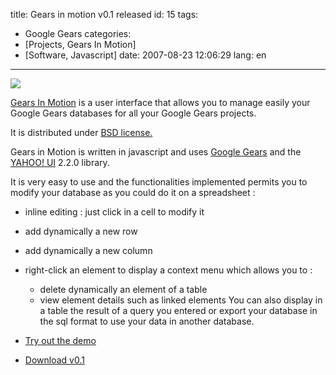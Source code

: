 title: Gears in motion v0.1 released
id: 15
tags:
- Google Gears
categories:
- [Projects, Gears In Motion]
- [Software, Javascript]
date: 2007-08-23 12:06:29
lang: en
---

[![](http://dev.clicrdv.com/gearsinmotion-0.1/images/gim_header.png)](http://gearsinmotionforgears.blogspot.com/)

[Gears In Motion](http://gearsinmotionforgears.blogspot.com/) is a user interface that allows you to manage easily your Google Gears databases for all your Google Gears projects.

It is distributed under [BSD license.](http://dev.clicrdv.com/gearsinmotion-0.1/license.txt)

Gears in Motion is written in javascript and uses [Google Gears](http://gears.google.com/) and the [YAHOO! UI](http://developer.yahoo.com/yui/) 2.2.0 library.

It is very easy to use and the functionalities implemented permits you to modify your database as you could do it on a spreadsheet :

*   inline editing : just click in a cell to modify it
*   add dynamically a new row
*   add dynamically a new column
*   right-click an element to display a context menu which allows you to :

    *   delete dynamically an element of a table
    *   view element details such as linked elements
You can also display in a table the result of a query you entered or export your database in the sql format to use your data in another database.

*   [Try out the demo](http://dev.clicrdv.com/gearsinmotion-0.1/gearsinmotion.html)
*   [Download v0.1](http://dev.clicrdv.com/gearsinmotion-0.1/gearsinmotion-0.1.zip)